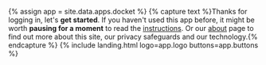 {% assign app = site.data.apps.docket %}
{% capture text %}Thanks for logging in, let's __get started__. If you haven't used this app before, it might be worth __pausing for a moment__ to read the [instructions](#instructions). Or our [about](/about/) page to find out more about this site, our privacy safeguards and our technology.{% endcapture %}
{% include landing.html logo=app.logo buttons=app.buttons %}